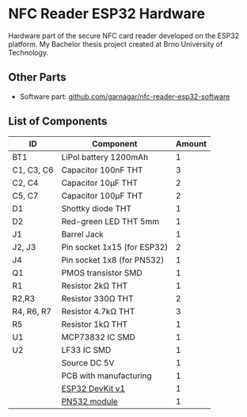 # NFC Reader ESP32 Hardware
Hardware part of the secure NFC card reader developed on the ESP32 platform. My Bachelor thesis project created at Brno University of Technology.

## Other Parts
* Software part: [github.com/garnagar/nfc-reader-esp32-software](https://github.com/garnagar/nfc-reader-esp32-software)

## List of Components
| ID         | Component                   | Amount |
|------------|-----------------------------|--------|
| BT1        | LiPol battery 1200mAh       |      1 |
| C1, C3, C6 | Capacitor 100nF THT         |      3 |
| C2, C4     | Capacitor 10μF THT          |      2 |
| C5, C7     | Capacitor 100μF THT         |      2 |
| D1         | Shottky diode THT           |      1 |
| D2         | Red-green LED THT 5mm       |      1 |
| J1         | Barrel Jack                 |      1 |
| J2, J3     | Pin socket 1x15 (for ESP32) |      2 |
| J4         | Pin socket 1x8 (for PN532)  |      1 |
| Q1         | PMOS transistor SMD         |      1 |
| R1         | Resistor 2kΩ THT            |      1 |
| R2,R3      | Resistor 330Ω THT           |      2 |
| R4, R6, R7 | Resistor 4.7kΩ THT          |      3 |
| R5         | Resistor 1kΩ THT            |      1 |
| U1         | MCP73832 IC SMD             |      1 |
| U2         | LF33 IC SMD                 |      1 |
|            | Source DC 5V                |      1 |
|            | PCB with manufacturing      |      1 |
|            | [ESP32 DevKit v1](https://docs.zerynth.com/latest/official/board.zerynth.doit_esp32/docs/index.html)      |      1 |
|            | [PN532 module](https://components101.com/wireless/pn532-nfc-rfid-module)     |      1 |
